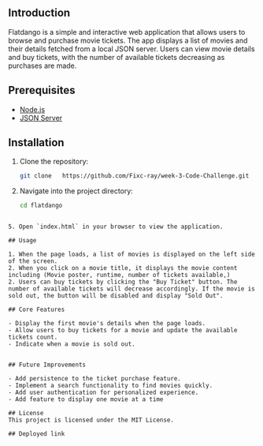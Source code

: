 ## Introduction

Flatdango is a simple and interactive web application that allows users to browse and purchase movie tickets. The app displays a list of movies and their details fetched from a local JSON server. Users can view movie details and buy tickets, with the number of available tickets decreasing as purchases are made.

## Prerequisites

- [Node.js](https://nodejs.org/)
- [JSON Server](https://github.com/typicode/json-server)

## Installation

1. Clone the repository:
    ```sh
    git clone   https://github.com/Fixc-ray/week-3-Code-Challenge.git
    ```

2. Navigate into the project directory:
    ```sh
    cd flatdango
    ```
  ```

5. Open `index.html` in your browser to view the application.

## Usage

1. When the page loads, a list of movies is displayed on the left side of the screen.
2. When you click on a movie title, it displays the movie content including (Movie poster, runtime, number of tickets available,)
2. Users can buy tickets by clicking the "Buy Ticket" button. The number of available tickets will decrease accordingly. If the movie is sold out, the button will be disabled and display "Sold Out".

## Core Features

- Display the first movie's details when the page loads.
- Allow users to buy tickets for a movie and update the available tickets count.
- Indicate when a movie is sold out.


## Future Improvements

- Add persistence to the ticket purchase feature.
- Implement a search functionality to find movies quickly.
- Add user authentication for personalized experience.
- Add feature to display one movie at a time

## License
This project is licensed under the MIT License.

## Deployed link

